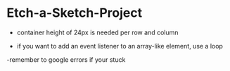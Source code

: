 # Etch-a-Sketch-Project

- container height of 24px is needed per row and column

- if you want to add an event listener to an array-like element, use a loop

-remember to google errors if your stuck

